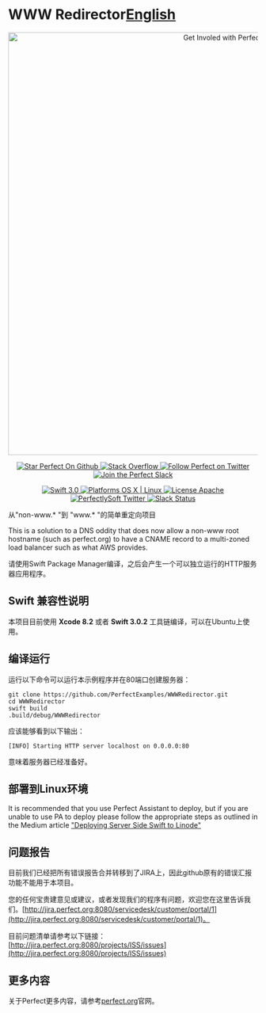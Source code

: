 # WWW Redirector[English](https://github.com/Moon1102/WWW-Redirector/blob/master/README.md)

<p align="center">
    <a href="http://perfect.org/get-involved.html" target="_blank">
        <img src="http://perfect.org/assets/github/perfect_github_2_0_0.jpg" alt="Get Involed with Perfect!" width="854" />
    </a>
</p>

<p align="center">
    <a href="https://github.com/PerfectlySoft/Perfect" target="_blank">
        <img src="http://www.perfect.org/github/Perfect_GH_button_1_Star.jpg" alt="Star Perfect On Github" />
    </a>  
    <a href="http://stackoverflow.com/questions/tagged/perfect" target="_blank">
        <img src="http://www.perfect.org/github/perfect_gh_button_2_SO.jpg" alt="Stack Overflow" />
    </a>  
    <a href="https://twitter.com/perfectlysoft" target="_blank">
        <img src="http://www.perfect.org/github/Perfect_GH_button_3_twit.jpg" alt="Follow Perfect on Twitter" />
    </a>  
    <a href="http://perfect.ly" target="_blank">
        <img src="http://www.perfect.org/github/Perfect_GH_button_4_slack.jpg" alt="Join the Perfect Slack" />
    </a>
</p>

<p align="center">
    <a href="https://developer.apple.com/swift/" target="_blank">
        <img src="https://img.shields.io/badge/Swift-3.0-orange.svg?style=flat" alt="Swift 3.0">
    </a>
    <a href="https://developer.apple.com/swift/" target="_blank">
        <img src="https://img.shields.io/badge/Platforms-OS%20X%20%7C%20Linux%20-lightgray.svg?style=flat" alt="Platforms OS X | Linux">
    </a>
    <a href="http://perfect.org/licensing.html" target="_blank">
        <img src="https://img.shields.io/badge/License-Apache-lightgrey.svg?style=flat" alt="License Apache">
    </a>
    <a href="http://twitter.com/PerfectlySoft" target="_blank">
        <img src="https://img.shields.io/badge/Twitter-@PerfectlySoft-blue.svg?style=flat" alt="PerfectlySoft Twitter">
    </a>
    <a href="http://perfect.ly" target="_blank">
        <img src="http://perfect.ly/badge.svg" alt="Slack Status">
    </a>
</p>

从"non-www.* "到 "www.* "的简单重定向项目

This is a solution to a DNS oddity that does now allow a non-www root hostname (such as perfect.org) to have a CNAME record to a multi-zoned load balancer such as what AWS provides.

请使用Swift Package Manager编译，之后会产生一个可以独立运行的HTTP服务器应用程序。

## Swift 兼容性说明

本项目目前使用 **Xcode 8.2** 或者 **Swift 3.0.2** 工具链编译，可以在Ubuntu上使用。

## 编译运行

运行以下命令可以运行本示例程序并在80端口创建服务器：

```
git clone https://github.com/PerfectExamples/WWWRedirector.git
cd WWWRedirector
swift build
.build/debug/WWWRedirector
```

应该能够看到以下输出：

```
[INFO] Starting HTTP server localhost on 0.0.0.0:80
```

意味着服务器已经准备好。

## 部署到Linux环境

It is recommended that you use Perfect Assistant to deploy, but if you are unable to use PA to deploy please follow the appropriate steps as outlined in the Medium article ["Deploying Server Side Swift to Linode"](https://medium.com/@iamjono/deploying-server-side-swift-to-linode-beb883051c7d#.1cl233jev)

## 问题报告

目前我们已经把所有错误报告合并转移到了JIRA上，因此github原有的错误汇报功能不能用于本项目。

您的任何宝贵建意见或建议，或者发现我们的程序有问题，欢迎您在这里告诉我们。[http://jira.perfect.org:8080/servicedesk/customer/portal/1](http://jira.perfect.org:8080/servicedesk/customer/portal/1)。

目前问题清单请参考以下链接： [http://jira.perfect.org:8080/projects/ISS/issues](http://jira.perfect.org:8080/projects/ISS/issues)



## 更多内容
关于Perfect更多内容，请参考[perfect.org](http://perfect.org)官网。
